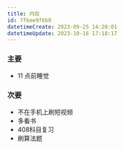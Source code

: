```yaml
---
title: 内在
id: 7fbee9f6b9
datetimeCreate: 2023-09-25 14:20:01
datetimeUpdate: 2023-10-16 17:18:17
---
```


### 主要
- 11 点前睡觉

### 次要
- 不在手机上刷短视频
- 多看书
- 408科目复习
- 刷算法题